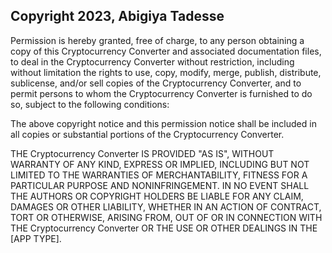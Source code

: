 ## Copyright 2023, Abigiya Tadesse

Permission is hereby granted, free of charge, to any person obtaining a copy of this Cryptocurrency Converter and associated documentation files, to deal in the Cryptocurrency Converter without restriction, including without limitation the rights to use, copy, modify, merge, publish, distribute, sublicense, and/or sell copies of the Cryptocurrency Converter, and to permit persons to whom the Cryptocurrency Converter is furnished to do so, subject to the following conditions:

The above copyright notice and this permission notice shall be included in all copies or substantial portions of the Cryptocurrency Converter.

THE Cryptocurrency Converter IS PROVIDED "AS IS", WITHOUT WARRANTY OF ANY KIND, EXPRESS OR IMPLIED, INCLUDING BUT NOT LIMITED TO THE WARRANTIES OF MERCHANTABILITY, FITNESS FOR A PARTICULAR PURPOSE AND NONINFRINGEMENT. IN NO EVENT SHALL THE AUTHORS OR COPYRIGHT HOLDERS BE LIABLE FOR ANY CLAIM, DAMAGES OR OTHER LIABILITY, WHETHER IN AN ACTION OF CONTRACT, TORT OR OTHERWISE, ARISING FROM, OUT OF OR IN CONNECTION WITH THE Cryptocurrency Converter OR THE USE OR OTHER DEALINGS IN THE [APP TYPE].
